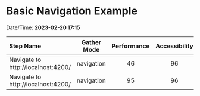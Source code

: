 # Basic Navigation Example

Date/Time: **2023-02-20 17:15**

| Step Name                          | Gather Mode | Performance | Accessibility | Best Practices | Seo | Pwa |
| :--------------------------------- | :---------: | :---------: | :-----------: | :------------: | :-: | :-: |
| Navigate to http://localhost:4200/ | navigation  |     46      |      96       |      100       | 85  | 20  |
| Navigate to http://localhost:4200/ | navigation  |     95      |      96       |      100       | 85  | 20  |